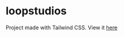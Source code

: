 # loopstudios
Project made with Tailwind CSS.
View it [here](https://alzywelzy.github.io/loopstudios/)

